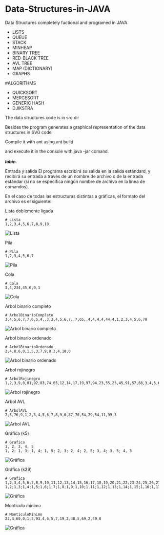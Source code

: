# Data-Structures-in-JAVA
Data Structures completely fuctional and programed in JAVA
* LISTS
* QUEUE
* STACK
* MINHEAP
* BINARY TREE
* RED-BLACK TREE
* AVL TREE
* MAP (DICTIONARY) 
* GRAPHS

#ALGORITHMS
* QUICKSORT
* MERGESORT
* GENERIC HASH
* DJIKSTRA

The data structures code is in src dir

Besides the program generates a graphical representation of the data structures in SVG code


Compile it with ant 
using ant build 

and execute it in the console with java -jar comand.
<br/><br/>
<i><b>Iabin.</b></i>

Entrada y salida
El programa escribirá su salida en la salida estándard, y recibirá su entrada a través de un nombre de archivo o de la entrada estándar (si no se especifica ningún nombre de archivo en la línea de comandos).

En el caso de todas las estructuras distintas a gráficas, el formato del archivo es el siguiente:


Lista doblemente ligada
```
# Lista
1,2,3,4,5,6,7,8,9,10
```
![Lista](https://raw.githubusercontent.com/angelgladin/Estructuras_de_Datos/master/proyecto2/testCases/output/png/lista.png)

Pila
```
# Pila
1,2,3,4,5,6,7
```
![Pila](https://raw.githubusercontent.com/angelgladin/Estructuras_de_Datos/master/proyecto2/testCases/output/png/pila.png)

Cola
```
# Cola
3,4,234,45,6,0,1
```
![Cola](https://raw.githubusercontent.com/angelgladin/Estructuras_de_Datos/master/proyecto2/testCases/output/png/cola.png)

Arbol binario completo
```
# ArbolBinarioCompleto
3,4,5,6,7,7,6,5,4,,3,3,4,5,6,7,,7,65,,4,4,4,4,44,4,1,2,3,4,5,6,70
```
![Arbol binario completo](https://raw.githubusercontent.com/angelgladin/Estructuras_de_Datos/master/proyecto2/testCases/output/png/arbolBinarioCompleto.png)

Arbol binario ordenado
```
# ArbolBinarioOrdenado
2,4,8,6,0,1,5,3,7,9,8,3,4,10,0
```
![Arbol binario ordenado](https://raw.githubusercontent.com/angelgladin/Estructuras_de_Datos/master/proyecto2/testCases/output/png/arbolBinarioOrdenado.png)

Arbol rojinegro
```
# ArbolRojinegro
1,2,3,9,0,01,92,83,74,65,12,14,17,19,97,94,23,55,23,45,91,57,68,3,4,5,6,7,8,
```
![Arbol rojinegro](https://raw.githubusercontent.com/angelgladin/Estructuras_de_Datos/master/proyecto2/testCases/output/png/arbolRojinegro.png)

Arbol AVL
```
# ArbolAVL
2,5,76,9,1,2,3,4,5,6,7,8,9,0,87,76,54,29,54,11,99,3
```
![Arbol AVL](https://raw.githubusercontent.com/angelgladin/Estructuras_de_Datos/master/proyecto2/testCases/output/png/arbolAVL.png)

Gráfica (k5)
```
# Grafica
1, 2, 3, 4, 5
1, 2; 1, 3; 1, 4; 1, 5; 2, 3; 2, 4; 2, 5; 3, 4; 3, 5; 4, 5
```
![Gráfica](https://raw.githubusercontent.com/angelgladin/Estructuras_de_Datos/master/proyecto2/testCases/output/png/grafica1.png)

Gráfica (k29)
```
# Grafica
1,2,3,4,5,6,7,8,9,10,11,12,13,14,15,16,17,18,19,20,21,22,23,24,25,26,27,28,29,
1,2;1,3;1,4;1,5;1,6;1,7;1,8;1,9;1,10;1,11;1,12;1,13;1,14;1,15;1,16;1,17;1,18;1,19;1,20;1,21;1,22;1,23;1,24;1,25;1,26;1,27;1,28;1,29;2,3;2,4;2,5;2,6;2,7;2,8;2,9;2,10;2,11;2,12;2,13;2,14;2,15;2,16;2,17;2,18;2,19;2,20;2,21;2,22;2,23;2,24;2,25;2,26;2,27;2,28;2,29;3,4;3,5;3,6;3,7;3,8;3,9;3,10;3,11;3,12;3,13;3,14;3,15;3,16;3,17;3,18;3,19;3,20;3,21;3,22;3,23;3,24;3,25;3,26;3,27;3,28;3,29;4,5;4,6;4,7;4,8;4,9;4,10;4,11;4,12;4,13;4,14;4,15;4,16;4,17;4,18;4,19;4,20;4,21;4,22;4,23;4,24;4,25;4,26;4,27;4,28;4,29;5,6;5,7;5,8;5,9;5,10;5,11;5,12;5,13;5,14;5,15;5,16;5,17;5,18;5,19;5,20;5,21;5,22;5,23;5,24;5,25;5,26;5,27;5,28;5,29;6,7;6,8;6,9;6,10;6,11;6,12;6,13;6,14;6,15;6,16;6,17;6,18;6,19;6,20;6,21;6,22;6,23;6,24;6,25;6,26;6,27;6,28;6,29;7,8;7,9;7,10;7,11;7,12;7,13;7,14;7,15;7,16;7,17;7,18;7,19;7,20;7,21;7,22;7,23;7,24;7,25;7,26;7,27;7,28;7,29;8,9;8,10;8,11;8,12;8,13;8,14;8,15;8,16;8,17;8,18;8,19;8,20;8,21;8,22;8,23;8,24;8,25;8,26;8,27;8,28;8,29;9,10;9,11;9,12;9,13;9,14;9,15;9,16;9,17;9,18;9,19;9,20;9,21;9,22;9,23;9,24;9,25;9,26;9,27;9,28;9,29;10,11;10,12;10,13;10,14;10,15;10,16;10,17;10,18;10,19;10,20;10,21;10,22;10,23;10,24;10,25;10,26;10,27;10,28;10,29;11,12;11,13;11,14;11,15;11,16;11,17;11,18;11,19;11,20;11,21;11,22;11,23;11,24;11,25;11,26;11,27;11,28;11,29;12,13;12,14;12,15;12,16;12,17;12,18;12,19;12,20;12,21;12,22;12,23;12,24;12,25;12,26;12,27;12,28;12,29;13,14;13,15;13,16;13,17;13,18;13,19;13,20;13,21;13,22;13,23;13,24;13,25;13,26;13,27;13,28;13,29;14,15;14,16;14,17;14,18;14,19;14,20;14,21;14,22;14,23;14,24;14,25;14,26;14,27;14,28;14,29;15,16;15,17;15,18;15,19;15,20;15,21;15,22;15,23;15,24;15,25;15,26;15,27;15,28;15,29;16,17;16,18;16,19;16,20;16,21;16,22;16,23;16,24;16,25;16,26;16,27;16,28;16,29;17,18;17,19;17,20;17,21;17,22;17,23;17,24;17,25;17,26;17,27;17,28;17,29;18,19;18,20;18,21;18,22;18,23;18,24;18,25;18,26;18,27;18,28;18,29;19,20;19,21;19,22;19,23;19,24;19,25;19,26;19,27;19,28;19,29;20,21;20,22;20,23;20,24;20,25;20,26;20,27;20,28;20,29;21,22;21,23;21,24;21,25;21,26;21,27;21,28;21,29;22,23;22,24;22,25;22,26;22,27;22,28;22,29;23,24;23,25;23,26;23,27;23,28;23,29;24,25;24,26;24,27;24,28;24,29;25,26;25,27;25,28;25,29;26,27;26,28;26,29;27,28;27,29;28,29;
```
![Gráfica](https://raw.githubusercontent.com/angelgladin/Estructuras_de_Datos/master/proyecto2/testCases/output/png/grafica2.png)

Montículo mínimo
```
# MonticuloMinimo
23,4,60,0,1,2,93,4,6,5,7,19,2,48,5,69,2,49,0
```
![Gráfica](https://raw.githubusercontent.com/angelgladin/Estructuras_de_Datos/master/proyecto2/testCases/output/png/monticuloMinimo.png)



